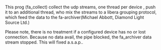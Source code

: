 This prog (fa_collect) collect the udp streams, one thread per device , 
push it to an additional thread, who mix the streams to a libera grouping protocol, 
which  feed the data to the  fa-archiver(Michael Abbott, Diamond Light Source Ltd.) 

Please note, there is no treatment if a configured device has no or lost connection.
Because no data avail, the pipe blocked,  the fa_archiver data stream stopped.
This will fixed  a.s.a.p..




